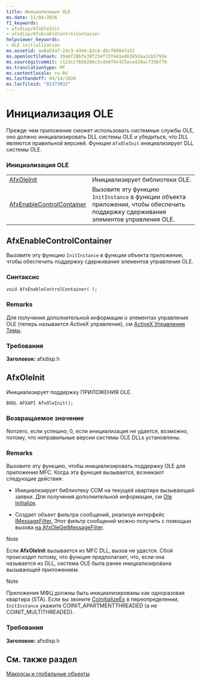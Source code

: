```yaml
---
title: Инициализация OLE
ms.date: 11/04/2016
f1_keywords:
- afxdisp/AfxOleInit
- afxdisp/AfxEnableControlContainer
helpviewer_keywords:
- OLE initialization
ms.assetid: aa8a54a7-24c3-4344-b2c6-dbcf6084fa31
ms.openlocfilehash: 39a6f28bfe38f254f15f441ed6305daa2cb5793e
ms.sourcegitcommit: c123cc76bb2b6c5cde6f4c425ece420ac733bf70
ms.translationtype: MT
ms.contentlocale: ru-RU
ms.lasthandoff: 04/14/2020
ms.locfileid: "81373032"
---
```

# <a name="ole-initialization"></a>Инициализация OLE

Прежде чем приложение сможет использовать системные службы OLE, оно должно инициализировать DLL системы OLE и убедиться, что DLL являются правильной версией. Функция `AfxOleInit` инициализирует DLL системы OLE.

### <a name="ole-initialization"></a>Инициализация OLE

|||
|-|-|
|[AfxOleInit](#afxoleinit)|Инициализирует библиотеки OLE.|
|[AfxEnableControlContainer](#afxenablecontrolcontainer)|Вызовите эту функцию `InitInstance` в функции объекта приложения, чтобы обеспечить поддержку сдерживания элементов управления OLE.|

## <a name="afxenablecontrolcontainer"></a><a name="afxenablecontrolcontainer"></a>AfxEnableControlContainer

Вызовите эту функцию `InitInstance` в функции объекта приложения, чтобы обеспечить поддержку сдерживания элементов управления OLE.

### <a name="syntax"></a>Синтаксис

```
void AfxEnableControlContainer( );
```

### <a name="remarks"></a>Remarks

Для получения дополнительной информации о элементах управления OLE (теперь называется ActiveX управления), см [ActiveX Управления Темы](../mfc-activex-controls.md).

### <a name="requirements"></a>Требования

**Заголовок:** afxdisp.h

## <a name="afxoleinit"></a><a name="afxoleinit"></a>AfxOleInit

Инициализирует поддержку ПРИЛОЖЕНИЯ OLE.

```
BOOL AFXAPI AfxOleInit();
```

### <a name="return-value"></a>Возвращаемое значение

Nonzero, если успешно; 0, если инициализация не удается, возможно, потому, что неправильные версии системы OLE DLLs установлены.

### <a name="remarks"></a>Remarks

Вызовите эту функцию, чтобы инициализировать поддержку OLE для приложения MFC. Когда эта функция вызывается, возникают следующие действия:

- Инициализирует библиотеку COM на текущей квартире вызывающей заявки. Для получения дополнительной информации, см [Ole Initialize](/windows/win32/api/ole2/nf-ole2-oleinitialize).

- Создает объект фильтра сообщений, реализуя интерфейс [IMessageFilter.](/windows/win32/api/objidl/nn-objidl-imessagefilter) Этот фильтр сообщений можно получить с помощью вызова [на AfxOleGetMessageFilter](application-control.md#afxolegetmessagefilter).

> [!NOTE]
> Если **AfxOleInit** вызывается из MFC DLL, вызов не удастся. Сбой происходит потому, что функция предполагает, что, если она называется из DLL, система OLE была ранее инициализирована вызывающей приложением.

> [!NOTE]
> Приложения МФЦ должны быть инициализированы как одноразовая квартира (STA). Если вы звоните [CoInitializeEx](/windows/win32/api/combaseapi/nf-combaseapi-coinitializeex) в переопределении, `InitInstance` укажите COINIT_APARTMENTTHREADED (а не COINIT_MULTITHREADED).

### <a name="requirements"></a>Требования

**Заголовок:** afxdisp.h

## <a name="see-also"></a>См. также раздел

[Макросы и глобальные объекты](../../mfc/reference/mfc-macros-and-globals.md)
